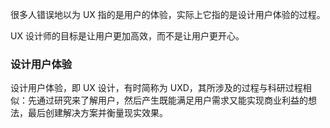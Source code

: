 
很多人错误地以为 UX 指的是用户的体验，实际上它指的是设计用户体验的过程。

UX 设计师的目标是让用户更加高效，而不是让用户更开心。

### 设计用户体验

设计用户体验，即 UX 设计，有时简称为 UXD，其所涉及的过程与科研过程相似：先通过研究来了解用户，然后产生既能满足用户需求又能实现商业利益的想法，最后创建解决方案并衡量现实效果。
